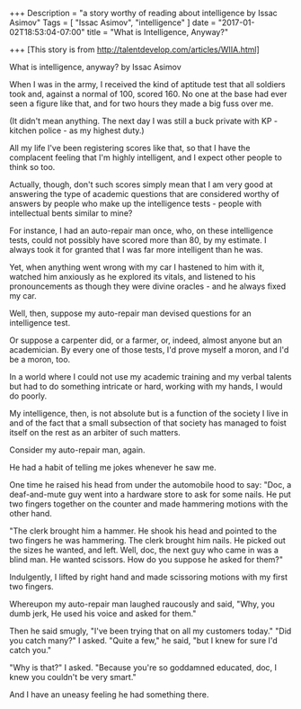 +++
Description = "a story worthy of reading about intelligence by Issac Asimov"
Tags = [
  "Issac Asimov",
  "intelligence"
]
date = "2017-01-02T18:53:04-07:00"
title = "What is Intelligence, Anyway?"

+++
[This story is from http://talentdevelop.com/articles/WIIA.html]

What is intelligence, anyway? 
by Issac Asimov

When I was in the army, I received the kind of aptitude test that all soldiers took and, against a normal of 100, scored 160. No one at the base had ever seen a figure like that, and for two hours they made a big fuss over me.

(It didn't mean anything. The next day I was still a buck private with KP - kitchen police - as my highest duty.)

All my life I've been registering scores like that, so that I have the complacent feeling that I'm highly intelligent, and I expect other people to think so too. 

Actually, though, don't such scores simply mean that I am very good at answering the type of academic questions that are considered worthy of answers by people who make up the intelligence tests - people with intellectual bents similar to mine?

For instance, I had an auto-repair man once, who, on these intelligence tests, could not possibly have scored more than 80, by my estimate. I always took it for granted that I was far more intelligent than he was. 

Yet, when anything went wrong with my car I hastened to him with it, watched him anxiously as he explored its vitals, and listened to his pronouncements as though they were divine oracles - and he always fixed my car.

Well, then, suppose my auto-repair man devised questions for an intelligence test. 

Or suppose a carpenter did, or a farmer, or, indeed, almost anyone but an academician. By every one of those tests, I'd prove myself a moron, and I'd be a moron, too. 

In a world where I could not use my academic training and my verbal talents but had to do something intricate or hard, working with my hands, I would do poorly. 

My intelligence, then, is not absolute but is a function of the society I live in and of the fact that a small subsection of that society has managed to foist itself on the rest as an arbiter of such matters.

Consider my auto-repair man, again. 

He had a habit of telling me jokes whenever he saw me. 

One time he raised his head from under the automobile hood to say: "Doc, a deaf-and-mute guy went into a hardware store to ask for some nails. He put two fingers together on the counter and made hammering motions with the other hand. 

"The clerk brought him a hammer. He shook his head and pointed to the two fingers he was hammering. The clerk brought him nails. He picked out the sizes he wanted, and left. Well, doc, the next guy who came in was a blind man. He wanted scissors. How do you suppose he asked for them?"

Indulgently, I lifted by right hand and made scissoring motions with my first two fingers. 

Whereupon my auto-repair man laughed raucously and said, "Why, you dumb jerk, He used his voice and asked for them." 

Then he said smugly, "I've been trying that on all my customers today." "Did you catch many?" I asked. "Quite a few," he said, "but I knew for sure I'd catch you." 

"Why is that?" I asked. "Because you're so goddamned educated, doc, I knew you couldn't be very smart."

And I have an uneasy feeling he had something there.


